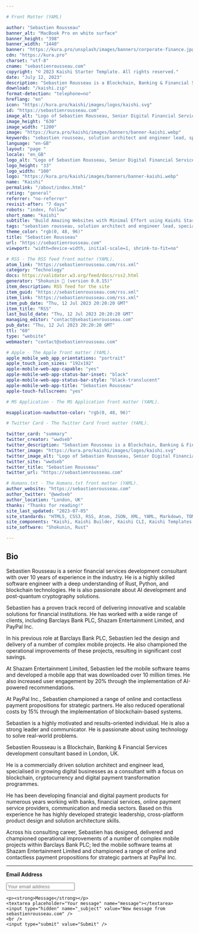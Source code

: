 ```yaml
---

# Front Matter (YAML)

author: "Sebastien Rousseau"
banner_alt: "MacBook Pro on white surface"
banner_height: "398"
banner_width: "1440"
banner: "https://kura.pro/unsplash/images/banners/corporate-finance.jpg"
cdn: "https://kura.pro"
charset: "utf-8"
cname: "sebastienrousseau.com"
copyright: "© 2023 Kaishi Starter Template. All rights reserved."
date: "July 12, 2023"
description: "Sebastien Rousseau is a Blockchain, Banking & Financial Services development consultant based in London, UK."
download: "/kaishi.zip"
format-detection: "telephone=no"
hreflang: "en"
icon: "https://kura.pro/kaishi/images/logos/kaishi.svg"
id: "https://sebastienrousseau.com"
image_alt: "Logo of Sebastien Rousseau, Senior Digital Financial Services Consultant"
image_height: "630"
image_width: "1200"
image: "https://kura.pro/kaishi/images/banners/banner-kaishi.webp"
keywords: "sebastien rousseau, solution architect and engineer lead, specialised in blockchain, banking, financial services, london, uk, united kingdom, europe, fintech, technology, consultant, developer, software engineer, software developer, software architect"
language: "en-GB"
layout: "page "
locale: "en_GB"
logo_alt: "Logo of Sebastien Rousseau, Senior Digital Financial Services Consultant"
logo_height: "33"
logo_width: "100"
logo: "https://kura.pro/kaishi/images/banners/banner-kaishi.webp"
name: "Kaishi"
permalink: "/about/index.html"
rating: "general"
referrer: "no-referrer"
revisit-after: "7 days"
robots: "index, follow"
short_name: "kaishi"
subtitle: "Build Amazing Websites with Minimal Effort using Kaishi Starter Template"
tags: "sebastien rousseau, solution architect and engineer lead, specialised in blockchain, banking, financial services, london, uk, united kingdom, europe, fintech, technology, consultant, developer, software engineer, software developer, software architect"
theme_color: "rgb(0, 48, 96)"
title: "Sebastien Rousseau"
url: "https://sebastienrousseau.com"
viewport: "width=device-width, initial-scale=1, shrink-to-fit=no"

# RSS - The RSS feed front matter (YAML).
atom_link: "https://sebastienrousseau.com/rss.xml"
category: "Technology"
docs: https://validator.w3.org/feed/docs/rss2.html
generator: "Shokunin 🦀 (version 0.0.15)"
item_description: RSS feed for the site
item_guid: "https://sebastienrousseau.com/rss.xml"
item_link: "https://sebastienrousseau.com/rss.xml"
item_pub_date: "Thu, 12 Jul 2023 20:20:20 GMT"
item_title: "RSS"
last_build_date: "Thu, 12 Jul 2023 20:20:20 GMT"
managing_editor: "contact@sebastienrousseau.com"
pub_date: "Thu, 12 Jul 2023 20:20:20 GMT"
ttl: "60"
type: "website"
webmaster: "contact@sebastienrousseau.com"

# Apple - The Apple front matter (YAML).
apple_mobile_web_app_orientations: "portrait"
apple_touch_icon_sizes: "192x192"
apple-mobile-web-app-capable: "yes"
apple-mobile-web-app-status-bar-inset: "black"
apple-mobile-web-app-status-bar-style: "black-translucent"
apple-mobile-web-app-title: "Sebastien Rousseau"
apple-touch-fullscreen: "yes"

# MS Application - The MS Application front matter (YAML).

msapplication-navbutton-color: "rgb(0, 48, 96)"

# Twitter Card - The Twitter Card front matter (YAML).

twitter_card: "summary"
twitter_creator: "wwdseb"
twitter_description: "Sebastien Rousseau is a Blockchain, Banking & Financial Services development consultant based in London, UK."
twitter_image: "https://kura.pro/kaishi/images/logos/kaishi.svg"
twitter_image_alt: "Logo of Sebastien Rousseau, Senior Digital Financial Services Consultant"
twitter_site: "wwdseb"
twitter_title: "Sebastien Rousseau"
twitter_url: "https://sebastienrousseau.com"

# Humans.txt - The Humans.txt front matter (YAML).
author_website: "https://sebastienrousseau.com"
author_twitter: "@wwdseb"
author_location: "London, UK"
thanks: "Thanks for reading!"
site_last_updated: "2023-07-05"
site_standards: "HTML5, CSS3, RSS, Atom, JSON, XML, YAML, Markdown, TOML"
site_components: "Kaishi, Kaishi Builder, Kaishi CLI, Kaishi Templates, Kaishi Themes"
site_software: "Shokunin, Rust"

---
```


## Bio

Sebastien Rousseau is a senior financial services development consultant with over 10 years of experience in the industry. He is a highly skilled software engineer with a deep understanding of Rust, Python, and blockchain technologies. He is also passionate about AI development and post-quantum cryptography solutions.

Sebastien has a proven track record of delivering innovative and scalable solutions for financial institutions. He has worked with a wide range of clients, including Barclays Bank PLC, Shazam Entertainment Limited, and PayPal Inc.

In his previous role at Barclays Bank PLC, Sebastien led the design and delivery of a number of complex mobile projects. He also championed the operational improvements of these projects, resulting in significant cost savings.

At Shazam Entertainment Limited, Sebastien led the mobile software teams and developed a mobile app that was downloaded over 10 million times. He also increased user engagement by 20% through the implementation of AI-powered recommendations.

At PayPal Inc., Sebastien championed a range of online and contactless payment propositions for strategic partners. He also reduced operational costs by 15% through the implementation of blockchain-based systems.

Sebastien is a highly motivated and results-oriented individual. He is also a strong leader and communicator. He is passionate about using technology to solve real-world problems.

Sebastien Rousseau is a Blockchain, Banking & Financial Services development consultant based in London, UK.

He is a commercially driven solution architect and engineer lead, specialised in growing digital businesses as a consultant with a focus on blockchain, cryptocurrency and digital payment transformation programmes.

He has been developing financial and digital payment products for numerous years working with banks, financial services, online payment service providers, communication and media sectors. Based on this experience he has highly developed strategic leadership, cross-platform product design and solution architecture skills.

Across his consulting career, Sebastien has designed, delivered and championed operational improvements of a number of complex mobile projects within Barclays Bank PLC; led the mobile software teams at Shazam Entertainment Limited and championed a range of online and contactless payment propositions for strategic partners at PayPal Inc.

<hr />

  <form id="contactform" method="POST" action="https://formspree.io/hello@sebastienrousseau.com">
    <p><strong>Email Address</strong></p>
    <input type="email" name="_replyto" placeholder="Your email address" />

    <p><strong>Message</strong></p>
    <textarea placeholder="Your message" name="message"></textarea>
    <input type="hidden" name="_subject" value="New message from sebastienrousseau.com" />
    <br />
    <input type="submit" value="Submit" />
  </form>

